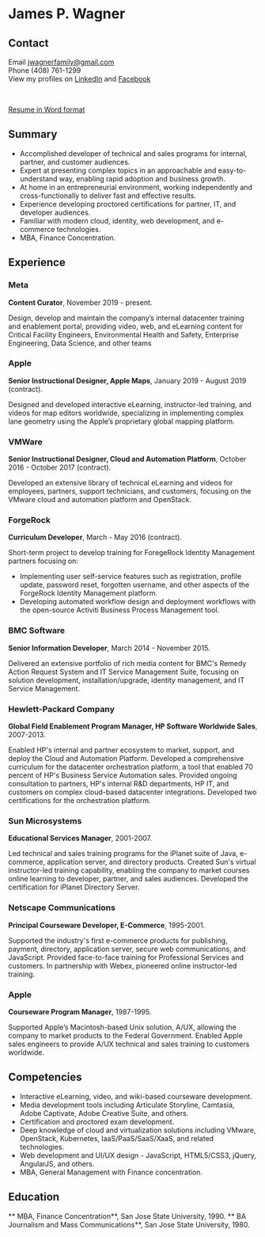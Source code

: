 # James P. Wagner
## Contact
Email jwagnerfamily@gmail.com<br>
Phone (408) 761-1299<br>
View my profiles on 
<a href="https://www.linkedin.com/in/jwagner6/" target="_blank">LinkedIn</a> and
<a href="https://www.facebook.com/jwagnerfamily" target="_blank">Facebook</a><br>
<!-- a href="https://jamespwagner.github.io/samples" target="_blank">eLearning, Technical Documentation, and Video Samples</a --><br>
<a href="https://jamespwagner.github.io/resume/James_Wagner_Resume.docx">Resume in Word format</a>

## Summary
* Accomplished developer of technical and sales programs for internal, partner, and customer audiences.
* Expert at presenting complex topics in an approachable and easy-to-understand way, enabling rapid adoption and business growth.
* At home in an entrepreneurial environment, working independently and cross-functionally to deliver fast and effective results.
* Experience developing proctored certifications for partner, IT, and developer audiences. 
* Familiar with modern cloud, identity, web development, and e-commerce technologies.
* MBA, Finance Concentration.

## Experience

### Meta 

**Content Curator**, November 2019 - present.

Design, develop and maintain the company’s internal datacenter training and enablement portal, providing video, web, and eLearning content for Critical Facility Engineers, Environmental Health and Safety, Enterprise Engineering, Data Science, and other teams

### Apple

**Senior Instructional Designer, Apple Maps**, January 2019 - August 2019 (contract).

Designed and developed interactive eLearning, instructor-led training, and videos for map editors worldwide, specializing in implementing complex lane geometry using the Apple’s proprietary global mapping platform.

### VMWare 

**Senior Instructional Designer, Cloud and Automation Platform**, October 2016 - October 2017 (contract).

Developed an extensive library of technical eLearning and videos for employees, partners, support technicians, and customers, focusing on the VMware cloud and automation platform and OpenStack.

### ForgeRock

**Curriculum Developer**, March - May 2016 (contract).

Short-term project to develop training for ForegeRock Identity Management partners focusing on:
* Implementing user self-service features such as registration, profile update, password reset, forgotten username, and other aspects of the ForgeRock Identity Management platform.
* Developing automated workflow design and deployment workflows with the open-source Activiti Business Process Management tool.

### BMC Software 

**Senior Information Developer**, March 2014 - November 2015.

Delivered an extensive portfolio of rich media content for BMC's Remedy Action Request System and IT Service Management Suite, focusing on solution development, installation/upgrade, identity management, and IT Service Management.

### Hewlett-Packard Company 

**Global Field Enablement Program Manager, HP Software Worldwide Sales**, 2007-2013.

Enabled HP's internal and partner ecosystem to market, support, and deploy the Cloud and Automation Platform. Developed a comprehensive curriculum for the datacenter orchestration platform, a tool that enabled 70 percent of HP's Business Service Automation sales. Provided ongoing consultation to partners, HP's internal R&D departments, HP IT, and customers on complex cloud-based datacenter integrations. Developed two certifications for the orchestration platform.

### Sun Microsystems

**Educational Services Manager**, 2001-2007.

Led technical and sales training programs for the iPlanet suite of Java, e-commerce, application server, and directory products. Created Sun's virtual instructor-led training capability, enabling the company to market courses online learning to developer, partner, and sales audiences. Developed the certification for iPlanet Directory Server.

### Netscape Communications

**Principal Courseware Developer, E-Commerce**, 1995-2001.

Supported the industry's first e-commerce products for publishing, payment, directory, application server, secure web communications, and JavaScript. Provided face-to-face training for Professional Services and customers. In partnership with Webex, pioneered online instructor-led training.

### Apple

**Courseware Program Manager**, 1987-1995.

Supported Apple’s Macintosh-based Unix solution, A/UX, allowing the company to market products to the Federal Government. Enabled Apple sales engineers to provide A/UX technical and sales training to customers worldwide.

## Competencies

* Interactive eLearning, video, and wiki-based courseware development.
* Media development tools including Articulate Storyline, Camtasia, Adobe Captivate, Adobe Creative Suite, and others.
* Certification and proctored exam development.
* Deep knowledge of cloud and virtualization solutions including VMware, OpenStack, Kubernetes, IaaS/PaaS/SaaS/XaaS, and related technologies.
* Web development and UI/UX design - JavaScript, HTML5/CSS3, jQuery, AngularJS, and others.
* MBA, General Management with Finance concentration.

## Education
** MBA, Finance Concentration**, San Jose State University, 1990.
** BA Journalism and Mass Communications**, San Jose State University, 1980.

